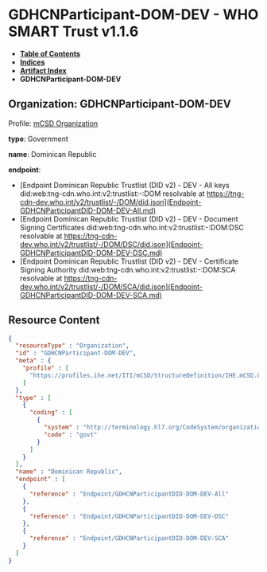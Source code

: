 # GDHCNParticipant-DOM-DEV - WHO SMART Trust v1.1.6

* [**Table of Contents**](toc.md)
* [**Indices**](indices.md)
* [**Artifact Index**](artifacts.md)
* **GDHCNParticipant-DOM-DEV**

## Organization: GDHCNParticipant-DOM-DEV

Profile: [mCSD Organization](https://profiles.ihe.net/ITI/mCSD/4.0.0/StructureDefinition-IHE.mCSD.Organization.html)

**type**: Government

**name**: Dominican Republic

**endpoint**: 

* [Endpoint Dominican Republic Trustlist (DID v2) - DEV - All keys did:web:tng-cdn.who.int:v2:trustlist:-:DOM resolvable at https://tng-cdn-dev.who.int/v2/trustlist/-/DOM/did.json](Endpoint-GDHCNParticipantDID-DOM-DEV-All.md)
* [Endpoint Dominican Republic Trustlist (DID v2) - DEV - Document Signing Certificates did:web:tng-cdn.who.int:v2:trustlist:-:DOM:DSC resolvable at https://tng-cdn-dev.who.int/v2/trustlist/-/DOM/DSC/did.json](Endpoint-GDHCNParticipantDID-DOM-DEV-DSC.md)
* [Endpoint Dominican Republic Trustlist (DID v2) - DEV - Certificate Signing Authority did:web:tng-cdn.who.int:v2:trustlist:-:DOM:SCA resolvable at https://tng-cdn-dev.who.int/v2/trustlist/-/DOM/SCA/did.json](Endpoint-GDHCNParticipantDID-DOM-DEV-SCA.md)



## Resource Content

```json
{
  "resourceType" : "Organization",
  "id" : "GDHCNParticipant-DOM-DEV",
  "meta" : {
    "profile" : [
      "https://profiles.ihe.net/ITI/mCSD/StructureDefinition/IHE.mCSD.Organization"
    ]
  },
  "type" : [
    {
      "coding" : [
        {
          "system" : "http://terminology.hl7.org/CodeSystem/organization-type",
          "code" : "govt"
        }
      ]
    }
  ],
  "name" : "Dominican Republic",
  "endpoint" : [
    {
      "reference" : "Endpoint/GDHCNParticipantDID-DOM-DEV-All"
    },
    {
      "reference" : "Endpoint/GDHCNParticipantDID-DOM-DEV-DSC"
    },
    {
      "reference" : "Endpoint/GDHCNParticipantDID-DOM-DEV-SCA"
    }
  ]
}

```
